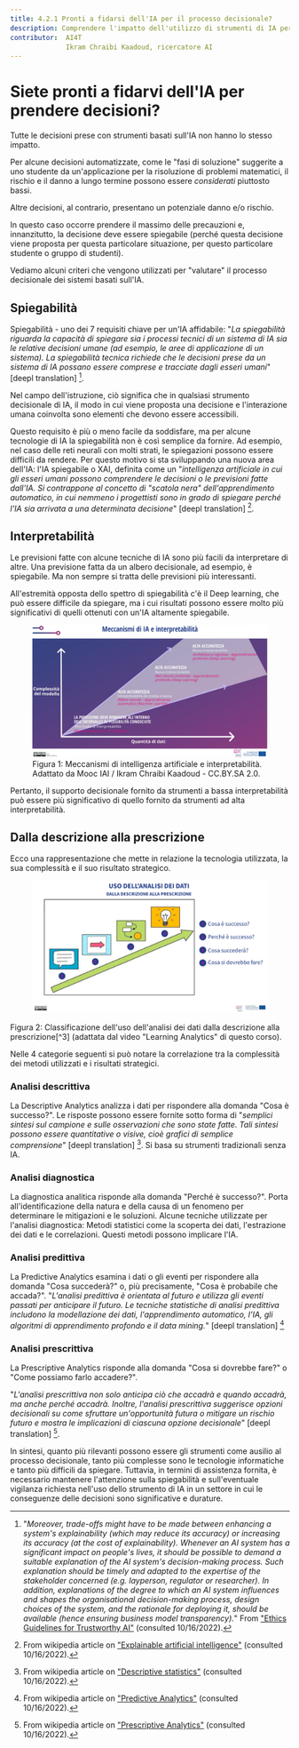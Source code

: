 ```yaml
---
title: 4.2.1 Pronti a fidarsi dell'IA per il processo decisionale?
description: Comprendere l'impatto dell'utilizzo di strumenti di IA per il processo decisionale e le necessarie precauzioni d'uso.
contributor:  AI4T
              Ikram Chraibi Kaadoud, ricercatore AI
---
```


# Siete pronti a fidarvi dell'IA per prendere decisioni?

Tutte le decisioni prese con strumenti basati sull'IA non hanno lo stesso impatto.

Per alcune decisioni automatizzate, come le "fasi di soluzione" suggerite a uno studente da un'applicazione per la risoluzione di problemi matematici, il rischio e il danno a lungo termine possono essere *considerati* piuttosto bassi.

Altre decisioni, al contrario, presentano un potenziale danno e/o rischio.

In questo caso occorre prendere il massimo delle precauzioni e, innanzitutto, la decisione deve essere spiegabile (perché questa decisione viene proposta per questa particolare situazione, per questo particolare studente o gruppo di studenti).

Vediamo alcuni criteri che vengono utilizzati per "valutare" il processo decisionale dei sistemi basati sull'IA.

## Spiegabilità

Spiegabilità - uno dei 7 requisiti chiave per un'IA affidabile: "_La spiegabilità riguarda la capacità di spiegare sia i processi tecnici di un sistema di IA sia le relative decisioni umane (ad esempio, le aree di applicazione di un sistema). La spiegabilità tecnica richiede che le decisioni prese da un sistema di IA possano essere comprese e tracciate dagli esseri umani_" [deepl translation] [^1].

Nel campo dell'istruzione, ciò significa che in qualsiasi strumento decisionale di IA, il modo in cui viene proposta una decisione e l'interazione umana coinvolta sono elementi che devono essere accessibili.

Questo requisito è più o meno facile da soddisfare, ma per alcune tecnologie di IA la spiegabilità non è così semplice da fornire. Ad esempio, nel caso delle reti neurali con molti strati, le spiegazioni possono essere difficili da rendere. Per questo motivo si sta sviluppando una nuova area dell'IA: l'IA spiegabile o XAI, definita come un "_intelligenza artificiale in cui gli esseri umani possono comprendere le decisioni o le previsioni fatte dall'IA. Si contrappone al concetto di "scatola nera" dell'apprendimento automatico, in cui nemmeno i progettisti sono in grado di spiegare perché l'IA sia arrivata a una determinata decisione_" [deepl translation] [^2].

## Interpretabilità

Le previsioni fatte con alcune tecniche di IA sono più facili da interpretare di altre. Una previsione fatta da un albero decisionale, ad esempio, è spiegabile. Ma non sempre si tratta delle previsioni più interessanti.

All'estremità opposta dello spettro di spiegabilità c'è il Deep learning, che può essere difficile da spiegare, ma i cui risultati possono essere molto più significativi di quelli ottenuti con un'IA altamente spiegabile.

<figure>
  <img src="Images/AI-mecanisms-and-interpretability-HQ-IT.jpg" alt="Representation of AI mechanisms and interpretability." />
  <figcaption>Figura 1: Meccanismi di intelligenza artificiale e interpretabilità.
 Adattato da Mooc IAI / Ikram Chraibi Kaadoud - CC.BY.SA 2.0.</figcaption>
</figure>

Pertanto, il supporto decisionale fornito da strumenti a bassa interpretabilità può essere più significativo di quello fornito da strumenti ad alta interpretabilità.

## Dalla descrizione alla prescrizione

Ecco una rappresentazione che mette in relazione la tecnologia utilizzata, la sua complessità e il suo risultato strategico.

<figure>
  <img src="Images/Data-analysis-uses-from-description-to-prescription-HQ-IT.jpg" alt="Representation of Data analysis uses from description to prescription." />
</figure>
Figura 2: Classificazione dell'uso dell'analisi dei dati dalla descrizione alla prescrizione[^3] (adattata dal video "Learning Analytics" di questo corso).

Nelle 4 categorie seguenti si può notare la correlazione tra la complessità dei metodi utilizzati e i risultati strategici.

### Analisi descrittiva

La Descriptive Analytics analizza i dati per rispondere alla domanda "Cosa è successo?".
Le risposte possono essere fornite sotto forma di "*semplici sintesi sul campione e sulle osservazioni che sono state fatte. Tali sintesi possono essere quantitative o visive, cioè grafici di semplice comprensione*" [deepl translation] [^4]. Si basa su strumenti tradizionali senza IA.

### Analisi diagnostica

La diagnostica analitica risponde alla domanda "Perché è successo?".
Porta all'identificazione della natura e della causa di un fenomeno per determinare le mitigazioni e le soluzioni. Alcune tecniche utilizzate per l'analisi diagnostica: Metodi statistici come la scoperta dei dati, l'estrazione dei dati e le correlazioni. Questi metodi possono implicare l'IA.

### Analisi predittiva

La Predictive Analytics esamina i dati o gli eventi per rispondere alla domanda "Cosa succederà?" o, più precisamente, "Cosa è probabile che accada?".
"*L'analisi predittiva è orientata al futuro e utilizza gli eventi passati per anticipare il futuro. Le tecniche statistiche di analisi predittiva includono la modellazione dei dati, l'apprendimento automatico, l'IA, gli algoritmi di apprendimento profondo e il data mining.*" [deepl translation] [^5]

### Analisi prescrittiva

La Prescriptive Analytics risponde alla domanda "Cosa si dovrebbe fare?" o "Come possiamo farlo accadere?".

"*L'analisi prescrittiva non solo anticipa ciò che accadrà e quando accadrà, ma anche perché accadrà. Inoltre, l'analisi prescrittiva suggerisce opzioni decisionali su come sfruttare un'opportunità futura o mitigare un rischio futuro e mostra le implicazioni di ciascuna opzione decisionale*" [deepl translation] [^6].

In sintesi, quanto più rilevanti possono essere gli strumenti come ausilio al processo decisionale, tanto più complesse sono le tecnologie informatiche e tanto più difficili da spiegare.
Tuttavia, in termini di assistenza fornita, è necessario mantenere l'attenzione sulla spiegabilità e sull'eventuale vigilanza richiesta nell'uso dello strumento di IA in un settore in cui le conseguenze delle decisioni sono significative e durature.

[^1]: "*Moreover, trade-offs might have to be made between enhancing a system's explainability (which may reduce its accuracy) or increasing its accuracy (at the cost of explainability). Whenever an AI system has a significant impact on people's lives, it should be possible to demand a suitable explanation of the AI system's decision-making process. Such explanation should be timely and adapted to the expertise of the stakeholder concerned (e.g. layperson, regulator or researcher). In addition, explanations of the degree to which an AI system influences and shapes the organisational decision-making process, design choices of the system, and the rationale for deploying it, should be available (hence ensuring business model transparency).*" From ["Ethics Guidelines for Trustworthy AI"](https://ec.europa.eu/futurium/en/ai-alliance-consultation/guidelines/1.html#Transparency) (consulted 10/16/2022).

[^2]: From wikipedia article on ["Explainable artificial intelligence"](https://en.wikipedia.org/wiki/Explainable_artificial_intelligence) (consulted 10/16/2022).  

[^3]: See in this course the section 1.1.3. on Learning analytics (video).  

[^4]: From wikipedia article on ["Descriptive statistics"](https://en.wikipedia.org/wiki/Descriptive_statistics) (consulted 10/16/2022).  

[^5]: From wikipedia article on ["Predictive Analytics"](https://en.wikipedia.org/wiki/Predictive_analytics) (consulted 10/16/2022).  

[^6]: From wikipedia article on ["Prescriptive Analytics"](https://en.wikipedia.org/wiki/Prescriptive_analytics) (consulted 10/16/2022).
